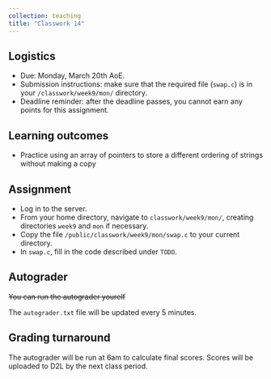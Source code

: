 ```yaml
---
collection: teaching
title: "Classwork 14"
---
```


## Logistics
* Due: Monday, March 20th AoE.
* Submission instructions: make sure that the required file (`swap.c`) is in your
	`/classwork/week9/mon/` directory.
* Deadline reminder: after the deadline passes, you cannot earn any points for
	this assignment.

## Learning outcomes
* Practice using an array of pointers to store a different ordering of strings
	without making a copy

## Assignment

* Log in to the server.
* From your home directory, navigate to `classwork/week9/mon/`, creating directories `week9`
and `mon` if necessary.
* Copy the file `/public/classwork/week9/mon/swap.c` to your current directory.
* In `swap.c`, fill in the code described under `TODO`.


## Autograder

~~You can run the autograder yourelf~~

The `autograder.txt` file will be updated every 5 minutes.

## Grading turnaround

The autograder will be run at 6am to calculate final scores. Scores will be
uploaded to D2L by the next class period.
